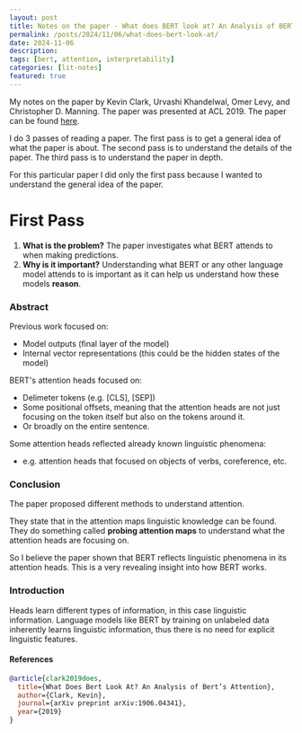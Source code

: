 ```yaml
---
layout: post
title: Notes on the paper - What does BERT look at? An Analysis of BERT’s Attention (ACL 2019)
permalink: /posts/2024/11/06/what-does-bert-look-at/
date: 2024-11-06
description:
tags: [bert, attention, interpretability]
categories: [lit-notes]
featured: true
---
```


My notes on the paper by Kevin Clark, Urvashi Khandelwal, Omer Levy, and Christopher D. Manning. The paper was presented at ACL 2019. The paper can be found [here](https://arxiv.org/abs/1906.04341).

I do 3 passes of reading a paper. The first pass is to get a general idea of what the paper is about. The second pass is to understand the details of the paper. The third pass is to understand the paper in depth.

For this particular paper I did only the first pass because I wanted to understand the general idea of the paper.

# First Pass

1. **What is the problem?** The paper investigates what BERT attends to when making predictions.
2. **Why is it important?** Understanding what BERT or any other language model attends to is important as it can help us understand how these models **reason**.

### Abstract
Previous work focused on:
- Model outputs (final layer of the model)
- Internal vector representations (this could be the hidden states of the model)

BERT's attention heads focused on:
- Delimeter tokens (e.g. [CLS], [SEP])
- Some positional offsets, meaning that the attention heads are not just focusing on the token itself but also on the tokens around it.
- Or broadly on the entire sentence.

Some attention heads reflected already known linguistic phenomena:
- e.g. attention heads that focused on objects of verbs, coreference, etc.

### Conclusion
The paper proposed different methods to understand attention.

They state that in the attention maps linguistic knowledge can be found. They do something called **probing attention maps** to understand what the attention heads are focusing on.

So I believe the paper shown that BERT reflects linguistic phenomena in its attention heads. This is a very revealing insight into how BERT works.

### Introduction
Heads learn different types of information, in this case linguistic information. Language models like BERT by training on unlabeled data inherently learns linguistic information, thus there is no need for explicit linguistic features.

#### References
```bibtex
@article{clark2019does,
  title={What Does Bert Look At? An Analysis of Bert’s Attention},
  author={Clark, Kevin},
  journal={arXiv preprint arXiv:1906.04341},
  year={2019}
}
```